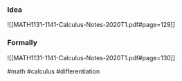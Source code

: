 ### Idea
![[MATH1131-1141-Calculus-Notes-2020T1.pdf#page=129]]

### Formally
![[MATH1131-1141-Calculus-Notes-2020T1.pdf#page=130]]



#math #calculus #differentiation  



